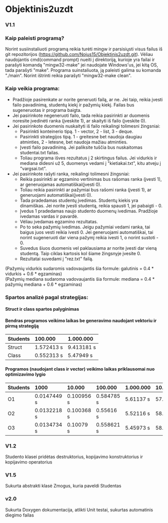 # Objektinis2uzdt


### V1.1
### Kaip paleisti programą?<br>
Norint susiinstaliuoti programą reikia turėti mingw ir parsisiųsti visus failus iš git repozitorijos (https://github.com/Nojus15/Objektinis2uzdt.git). Vėliau naudojantis cmd(command prompt) nueiti į direktoriją, kurioje yra failai ir parašyti komandą "mingw32-make" jei naudojate Windows'us, jei kitą OS, tada parašyti "make". Programa suinstaliuota, ją paleisti galima su komanda "./main". Norint ištrinti reikia parašyti "mingw32-make clean".
### Kaip veikia programa:<br>
- Pradžioje pasirenkate ar norite generuoti failą, ar ne. Jei taip, reikia įvesti failo pavadinimą, studentų kiekį ir pažymių kiekį. Failas bus sugeneruotas ir programa baigta.
- Jei pasirinkote negeneruoti failo, tada reikia pasirinkti ar duomenis noresite įvedinėti ranka (įveskite 1), ar skaityti iš failo (įveskite 0).
- Jei pasirinkote duomenis nuskaityti iš failo reikalingi tolimesni žingsniai:
  - Pasirinkti konteinerio tipą. 1 - vector, 2 - list, 3 - deque.
  - Pasirinkti strategijos tipą. 1 - greitesne bet naudoja daugiau atminties, 2 - letesne, bet naudoja mažiau atminties.
  - Įvesti failo pavadinimą. Jei paliksite tuščia bus nuskaitomas studentai.txt failas.
  - Toliau programa išves rezultatus į 2 skirtingus failus. Jei vidurkis ir mediana didesni už 5, duomenys vedami į "kietiakai.txt", kitu atveju į "vargsai.txt".
- Jei pasirinkote rašyti ranka, reikalingi tolimesni žingsniai:
  - Reikia pasirinkti ar egzamino vertinimas bus rašomas ranka (įvesti 1), ar generuojamas automatiškai(įvesti 0).
  - Toliau reikia pasirinkti ar pažymiai bus rašomi ranka (įvesti 1), ar generuojami automatiškai(įvesti 0).
  - Tada pradedamas studentų įvedimas. Studentų kiekis yra dinamiškas. Jei norite įvesti studentą, reikia spausti 1, jei pabaigti - 0. <br>
  - Įvedus 1 pradedamas naujo studento duomenų ivedimas. Pradžioje ivedamas vardas ir pavardė.
  - Vėliau įvedamas egzamino rezultatas.<br>
  - Po to seka pažymių ivedimas. Jeigu pažymiai vedami ranka, tai baigus juos vesti reikia ivesti 0. Jei generuojami automatiškai, tai norint sugeneruoti dar viena pažymį reikia   ivesti 1, o norint sustoti - 0.<br>
  - Suvedus šiuos duomenis vel paklausiama ar norite įvesti dar vieną studentą. Taip ciklas kartosis kol šiame žingsnyje įvesite 0.
  - Rezultatai suvedami į "rez.txt" failą.


(Pažymių vidurkis sudaromis vadovaujantis šia formule: galutinis = 0.4 * vidurkis + 0.6 * egzaminas)<br>
(Pažymių mediana sudaroma vadovaujantis šia formule: mediana = 0.4 * pažymių mediana + 0.6 * egzaminas)<br>

### Spartos analizė pagal strategijas:<br>

#### Struct ir class spartos palyginimas 
#### Bendras programos veikimo laikas be generavimo naudojant vektoriu ir pirmą strategiją
| Students       | 100.000          | 1.000.000      |
| :----------    | :------------    | :-------       |
| Struct         | 1.572413 s       | 9.413181 s     |
| Class          | 0.552313 s       | 5.47949 s      |

#### Programos (naudojant class ir vector) veikimo laikas priklausomai nuo optimizavimo lygio
| Students       | 1000          | 10.000      | 100.000      | 1.000.000     | 10.000.000   |
| :----------    | :------------ | :-------    | :---------   | :----------   | :----------  |
| O1             | 0.0147449 s   | 0.100956 s  | 0.584785 s   | 5.61137 s     | 57.8394 s    |
| O2             | 0.0132218 s   | 0.100368 s  | 0.55616 s    | 5.52116 s     | 58.4422 s    |
| O3             | 0.0134734 s   | 0.10079 s   | 0.558621 s   | 5.45973 s     | 58.3061 s    |

### V1.2
Studento klasei pridėtas destruktorius, kopijavimo konstruktorius ir kopijavimo operatorius

### V1.5
Sukurta abstrakti klasė Zmogus, kuria paveldi Studentas

### v2.0
Sukurta Doxygen dokumentacija, atlikti Unit testai, sukurtas automatinis diegimo failas
